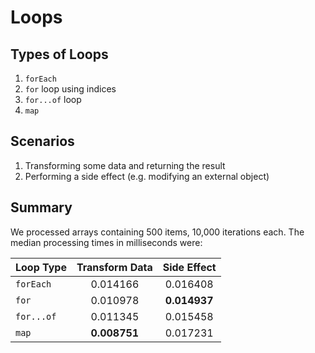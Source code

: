 # Loops

## Types of Loops

1. `forEach`
2. `for` loop using indices
3. `for...of` loop
4. `map`

## Scenarios
1. Transforming some data and returning the result
2. Performing a side effect (e.g. modifying an external object)

## Summary
We processed arrays containing 500 items, 10,000 iterations each. The median processing times in milliseconds were:

| Loop Type  | Transform Data | Side Effect  |
| :--------- | :------------: | :----------: |
| `forEach`  | 0.014166       | 0.016408     |
| `for`      | 0.010978       | **0.014937** |
| `for...of` | 0.011345       | 0.015458     |
| `map`      | **0.008751**   | 0.017231     |